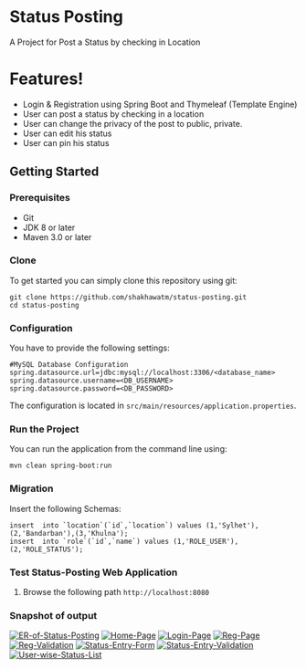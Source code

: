 # Status Posting
A Project for Post a Status by checking in Location
# Features!
- Login & Registration using Spring Boot and Thymeleaf (Template Engine)
- User can post a status by checking in a location
- User can change the privacy of the post to public, private. 
- User can edit his status
- User can pin his status

## Getting Started
### Prerequisites
* Git
* JDK 8 or later
* Maven 3.0 or later

### Clone
To get started you can simply clone this repository using git:
```
git clone https://github.com/shakhawatm/status-posting.git
cd status-posting
```

### Configuration
You have to provide the following settings:
```
#MySQL Database Configuration
spring.datasource.url=jdbc:mysql://localhost:3306/<database_name>
spring.datasource.username=<DB_USERNAME>
spring.datasource.password=<DB_PASSWORD>
```

The configuration is located in `src/main/resources/application.properties`.

### Run the Project
You can run the application from the command line using:
```
mvn clean spring-boot:run
```

### Migration
Insert the following Schemas:
```
insert  into `location`(`id`,`location`) values (1,'Sylhet'),(2,'Bandarban'),(3,'Khulna');
insert  into `role`(`id`,`name`) values (1,'ROLE_USER'),(2,'ROLE_STATUS');
```

### Test Status-Posting Web Application
1. Browse the following path `http://localhost:8080`

### Snapshot of output
<a href="https://ibb.co/kcVkJVx" target="_blank"><img src="https://i.ibb.co/kcVkJVx/ER-of-Status-Posting.png" alt="ER-of-Status-Posting" border="0"></a> 
<a href="https://ibb.co/mzftdb6" target="_blank"><img src="https://i.ibb.co/mzftdb6/Home-Page.png" alt="Home-Page" border="0"></a> 
<a href="https://ibb.co/n7K6YJY" target="_blank"><img src="https://i.ibb.co/n7K6YJY/Login-Page.png" alt="Login-Page" border="0"></a> 
<a href="https://ibb.co/GCmWCTT" target="_blank"><img src="https://i.ibb.co/GCmWCTT/Reg-Page.png" alt="Reg-Page" border="0"></a> 
<a href="https://ibb.co/Dw8556V" target="_blank"><img src="https://i.ibb.co/Dw8556V/Reg-Validation.png" alt="Reg-Validation" border="0"></a> 
<a href="https://ibb.co/1Qx5q0s" target="_blank"><img src="https://i.ibb.co/1Qx5q0s/Status-Entry-Form.png" alt="Status-Entry-Form" border="0"></a> 
<a href="https://ibb.co/xFC7Dz2" target="_blank"><img src="https://i.ibb.co/xFC7Dz2/Status-Entry-Validation.png" alt="Status-Entry-Validation" border="0"></a> 
<a href="https://ibb.co/gz2McDx" target="_blank"><img src="https://i.ibb.co/gz2McDx/User-wise-Status-List.png" alt="User-wise-Status-List" border="0"></a>
